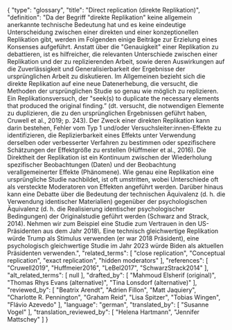 {
    "type": "glossary",
    "title": "Direct replication (direkte Replikation)",
    "definition": "Da der Begriff \"direkte Replikation\" keine allgemein anerkannte technische Bedeutung hat und es keine eindeutige Unterscheidung zwischen einer direkten und einer konzeptionellen Replikation gibt, werden im Folgenden einige Beiträge zur Erzielung eines Konsenses aufgeführt. Anstatt über die \"Genauigkeit\" einer Replikation zu debattieren, ist es hilfreicher, die relevanten Unterschiede zwischen einer Replikation und der zu replizierenden Arbeit, sowie deren Auswirkungen auf die Zuverlässigkeit und Generalisierbarkeit der Ergebnisse der ursprünglichen Arbeit zu diskutieren. Im Allgemeinen bezieht sich die direkte Replikation auf eine neue Datenerhebung, die versucht, die Methoden der ursprünglichen Studie so genau wie möglich zu replizieren. Ein Replikationsversuch, der \"seek(s) to duplicate the necessary elements that produced the original finding.” (dt. versucht, die notwendigen Elemente zu duplizieren, die zu den ursprünglichen Ergebnissen geführt haben, Cruwell et al., 2019; p. 243). Der Zweck einer direkten Replikation kann darin bestehen, Fehler vom Typ 1 und/oder Versuchsleiter:innen-Effekte zu identifizieren, die Replizierbarkeit eines Effekts unter Verwendung derselben oder verbesserter Verfahren zu bestimmen oder spezifischere Schätzungen der Effektgröße zu erstellen (Hüffmeier et al., 2016). Die Direktheit der Replikation ist ein Kontinuum zwischen der Wiederholung spezifischer Beobachtungen (Daten) und der Beobachtung verallgemeinerter Effekte (Phänomene). Wie genau eine Replikation eine ursprüngliche Studie nachbildet, ist oft umstritten, wobei Unterschiede oft als versteckte Moderatoren von Effekten angeführt werden. Darüber hinaus kann eine Debatte über die Bedeutung der technischen Äquivalenz (d. h. die Verwendung identischer Materialien) gegenüber der psychologischen Äquivalenz (d. h. die Realisierung identischer psychologischer Bedingungen) der Originalstudie geführt werden (Schwarz and Strack, 2014). Nehmen wir zum Beispiel eine Studie zum Vertrauen in den US-Präsidenten aus dem Jahr 2018\\. Eine technisch gleichwertige Replikation würde Trump als Stimulus verwenden (er war 2018 Präsident), eine psychologisch gleichwertige Studie im Jahr 2023 würde Biden als aktuellen Präsidenten verwenden.",
    "related_terms": [
        "close replication",
        "Conceptual replication",
        "exact replication",
        "hidden moderators"
    ],
    "references": [
        "Cruwell2019",
        "Huffmeier2016",
        "LeBel2017",
        "SchwarzStrack2014"
    ],
    "alt_related_terms": [
        null
    ],
    "drafted_by": [
        "Mahmoud Elsherif (original)",
        "Thomas Rhys Evans (alternative)",
        "Tina Lonsdorf (alternative)"
    ],
    "reviewed_by": [
        "Beatrix Arendt",
        "Adrien Fillon",
        "Matt Jaquiery",
        "Charlotte R. Pennington",
        "Graham Reid",
        "Lisa Spitzer",
        "Tobias Wingen",
        "Flávio Azevedo"
    ],
    "language": "german",
    "translated_by": [
        "Susanne Vogel"
    ],
    "translation_reviewed_by": [
        "Helena Hartmann",
        "Jennifer Mattschey"
    ]
}
